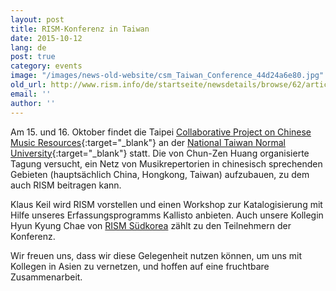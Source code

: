 ```yaml
---
layout: post
title: RISM-Konferenz in Taiwan
date: 2015-10-12
lang: de
post: true
category: events
image: "/images/news-old-website/csm_Taiwan_Conference_44d24a6e80.jpg"
old_url: http://www.rism.info/de/startseite/newsdetails/browse/62/article/64/rism-conference-in-taiwan.html
email: ''
author: ''
---
```



Am 15. und 16. Oktober findet die Taipei [Collaborative Project on Chinese Music Resources](http://archive.music.ntnu.edu.tw/master2015/){:target="_blank"} an der [National Taiwan Normal University](http://en.ntnu.edu.tw/){:target="_blank"} statt. Die von Chun-Zen Huang organisierte Tagung versucht, ein Netz von Musikrepertorien in chinesisch sprechenden Gebieten (hauptsächlich China, Hongkong, Taiwan) aufzubauen, zu dem auch RISM beitragen kann.



Klaus Keil wird RISM vorstellen und einen Workshop zur Katalogisierung mit Hilfe unseres Erfassungsprogramms Kallisto anbieten. Auch unsere Kollegin Hyun Kyung Chae von [RISM Südkorea](http://ewha.kor.rism.info/index.php?id=528) zählt zu den Teilnehmern der Konferenz.



Wir freuen uns, dass wir diese Gelegenheit nutzen können, um uns mit Kollegen in Asien zu vernetzen, und hoffen auf eine fruchtbare Zusammenarbeit.

